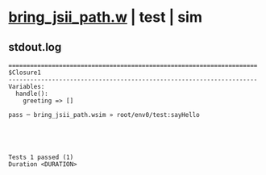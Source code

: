# [bring_jsii_path.w](../../../../../examples/tests/valid/bring_jsii_path.w) | test | sim

## stdout.log
```log
=====================================================================
$Closure1
---------------------------------------------------------------------
Variables:
  handle():
    greeting => []

pass ─ bring_jsii_path.wsim » root/env0/test:sayHello
 




Tests 1 passed (1) 
Duration <DURATION>

```

